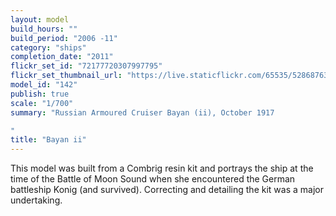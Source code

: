 ```yaml
---
layout: model
build_hours: ""
build_period: "2006 -11"
category: "ships"
completion_date: "2011"
flickr_set_id: "72177720307997795"
flickr_set_thumbnail_url: "https://live.staticflickr.com/65535/52868763741_138860a25c_m.jpg"
model_id: "142"
publish: true
scale: "1/700"
summary: "Russian Armoured Cruiser Bayan (ii), October 1917

"
title: "Bayan ii"
---
```


This model was built from a Combrig resin kit and portrays the ship at the time of the Battle of Moon Sound when she encountered the German battleship Konig (and survived). Correcting and detailing the kit was a major undertaking.
